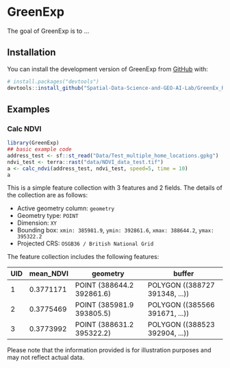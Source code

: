 
# GreenExp

<!-- badges: start -->
<!-- badges: end -->

The goal of GreenExp is to ...

## Installation

You can install the development version of GreenExp from [GitHub](https://github.com/) with:

``` r
# install.packages("devtools")
devtools::install_github("Spatial-Data-Science-and-GEO-AI-Lab/GreenEx_R")
```

## Examples

### Calc NDVI 

``` r
library(GreenExp)
## basic example code
address_test <- sf::st_read("Data/Test_multiple_home_locations.gpkg")
ndvi_test <- terra::rast("data/NDVI_data_test.tif")
a <- calc_ndvi(address_test, ndvi_test, speed=5, time = 10)
a

```

This is a simple feature collection with 3 features and 2 fields. The details of the collection are as follows:

- Active geometry column: `geometry`
- Geometry type: `POINT`
- Dimension: `XY`
- Bounding box: `xmin: 385981.9`, `ymin: 392861.6`, `xmax: 388644.2`, `ymax: 395322.2`
- Projected CRS: `OSGB36 / British National Grid`

The feature collection includes the following features:

| UID | mean_NDVI   | geometry                | buffer                                                             |
|-----|-------------|-------------------------|--------------------------------------------------------------------|
| 1   | 0.3771171   | POINT (388644.2 392861.6) | POLYGON ((388727 391348, ...))                                     |
| 2   | 0.3775469   | POINT (385981.9 393805.5) | POLYGON ((385566 391671, ...))                                     |
| 3   | 0.3773992   | POINT (388631.2 395322.2) | POLYGON ((388523 392904, ...))                                     |

Please note that the information provided is for illustration purposes and may not reflect actual data.


